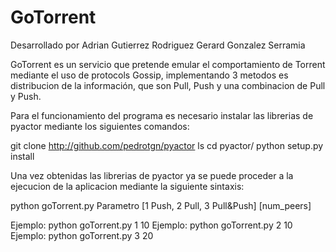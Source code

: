 # GoTorrent
Desarrollado por 
Adrian Gutierrez Rodriguez
Gerard Gonzalez Serramia

GoTorrent es un servicio que pretende emular el comportamiento de Torrent mediante el uso de protocols Gossip, implementando 3 metodos es distribucion de la información, 
que son Pull, Push y una combinacion de Pull y Push.

Para el funcionamiento del programa es necesario instalar las librerias de pyactor mediante los siguientes comandos:

git clone http://github.com/pedrotgn/pyactor
ls
cd pyactor/
python setup.py install

Una vez obtenidas las librerias de pyactor ya se puede proceder a la ejecucion de la aplicacion mediante la siguiente sintaxis:

python goTorrent.py Parametro [1 Push,  2 Pull, 3 Pull&Push] [num_peers]

Ejemplo: python goTorrent.py  1 10
Ejemplo: python goTorrent.py  2 10
Ejemplo: python goTorrent.py  3 20

